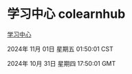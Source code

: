 # 学习中心 colearnhub
[学习中心](http://219.139.197.74:56308/colearnhub/)

2024年 11月 01日 星期五 01:50:01 CST

2024年 10月 31日 星期四 17:50:01 GMT
